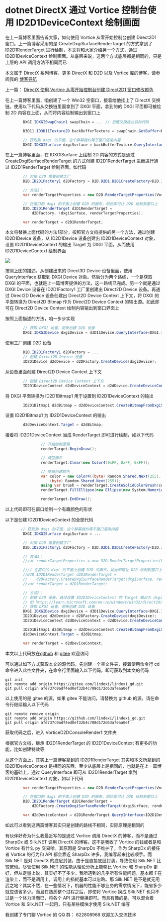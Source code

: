 # dotnet DirectX 通过 Vortice 控制台使用 ID2D1DeviceContext 绘制画面

在上一篇博客里面告诉大家，如何使用 Vortice 从零开始控制台创建 Direct2D1 窗口。上一篇博客采用的是 CreateDxgiSurfaceRenderTarget 的方式拿到了 ID2D1RenderTarget 进行绘制，本文将和大家介绍另一个方式，通过 ID2D1DeviceContext 绘制画面。从底层来说，这两个方式底层都是相同的，只是上层的 API 调用方法不相同而已

<!--more-->
<!-- CreateTime:2023/5/22 8:51:31 -->

<!-- 标签：C#,D2D,DirectX,Vortice,Direct2D, -->
<!-- 博客 -->
<!-- 发布 -->

本文属于 DirectX 系列博客，更多 DirectX 和 D2D 以及 Vortice 库的博客，请参阅我的 [博客导航](https://blog.lindexi.com/post/%E5%8D%9A%E5%AE%A2%E5%AF%BC%E8%88%AA.html )

上一篇： [DirectX 使用 Vortice 从零开始控制台创建 Direct2D1 窗口修改颜色](https://blog.lindexi.com/post/DirectX-%E4%BD%BF%E7%94%A8-Vortice-%E4%BB%8E%E9%9B%B6%E5%BC%80%E5%A7%8B%E6%8E%A7%E5%88%B6%E5%8F%B0%E5%88%9B%E5%BB%BA-Direct2D1-%E7%AA%97%E5%8F%A3%E4%BF%AE%E6%94%B9%E9%A2%9C%E8%89%B2.html )

在上一篇博客里面，咱创建了一个 Win32 空窗口，接着给他挂上了 DirectX 交换链。使用以下代码从交换链里面拿到了 DXGI 平面，拿到的的 DXGI 平面即可被绘制 2D 内容在上面，从而将内容绘制输出到窗口上

```csharp
        DXGI.IDXGISwapChain1 swapChain = ... // 忽略交换链之前的代码

        D3D11.ID3D11Texture2D backBufferTexture = swapChain.GetBuffer<D3D11.ID3D11Texture2D>(0);

        // 获取到 dxgi 的平面，这个屏幕就约等于窗口渲染内容
        DXGI.IDXGISurface dxgiSurface = backBufferTexture.QueryInterface<DXGI.IDXGISurface>();
```

在上一篇博客里面，在 IDXGISurface 上绘制 2D 内容的方式是通过 CreateDxgiSurfaceRenderTarget 的方式创建 ID2D1RenderTarget 进而进行通过 ID2D1RenderTarget 绘制界面，如代码

```csharp
        // 对接 D2D 需要创建工厂
        D2D.ID2D1Factory1 d2DFactory = D2D.D2D1.D2D1CreateFactory<D2D.ID2D1Factory1>();

        // 方法1：
        var renderTargetProperties = new D2D.RenderTargetProperties(Vortice.DCommon.PixelFormat.Premultiplied);

        // 在窗口的 dxgi 的平面上创建 D2D 的画布，如此即可让 D2D 绘制到窗口上
        D2D.ID2D1RenderTarget d2D1RenderTarget =
            d2DFactory. (dxgiSurface, renderTargetProperties);

        var renderTarget = d2D1RenderTarget;
```

本文将替换上面代码的方法1部分，按照官方文档提供的另一个方法，通过创建 ID2D1Device 设备，从 ID2D1Device 设备创建出 ID2D1DeviceContext 对象，设置 ID2D1DeviceContext 的输出 Target 为 DXGI 平面，从而使用 ID2D1DeviceContext 绘制界面

<!-- https://learn.microsoft.com/en-us/windows/win32/direct2d/images/devicecontextdiagram.png -->
![](http://cdn.lindexi.site/lindexi%2F2023521105422700.jpg)

按照上图的描述，从创建出来的 Direct3D Device 设备里面，使用 QueryInterface 获取到 DXGI Device 对象。然后分为两个路线，一个是获取 DXGI 的平面，也就是上一篇博客提供的方法，这一路线已完成。另一个就是通过 DXGI Device 设备在 ID2D1Factory1 工厂里创建出 Direct2D Device 设备。再通过 Direct2D Device 设备创建出 Direct2D Device Context 上下文，将 DXGI 的平面转换为 Direct2D Bitmap 作为 Direct2D Device Context 的输出源。如此即可在 Direct2D Device Context 绘制内容输出到窗口界面上

按照上面描述的方法，咱一步步实现

```csharp
        // 获取 DXGI 设备，用来创建 D2D 设备
        DXGI.IDXGIDevice dxgiDevice = d3D11Device.QueryInterface<DXGI.IDXGIDevice>();
```

使用工厂创建 D2D 设备

```csharp
        D2D.ID2D1Factory1 d2DFactory = ...
        // 创建 Direct2D Device 设备
        ID2D1Device d2dDevice = d2DFactory.CreateDevice(dxgiDevice);
```

从设备里面创建 Direct2D Device Context 上下文

```csharp
        // 创建 Direct2D Device Context 上下文
        ID2D1DeviceContext d2dDeviceContext = d2dDevice.CreateDeviceContext();
```

将 DXGI 平面转换为 ID2D1Bitmap1 用于设置到 ID2D1DeviceContext 的输出

```csharp
        ID2D1Bitmap1 d2dBitmap = d2dDeviceContext.CreateBitmapFromDxgiSurface(dxgiSurface);
```

设置 ID2D1Bitmap1 为 ID2D1DeviceContext 的输出

```csharp
        d2dDeviceContext.Target = d2dBitmap;
```

接着将 ID2D1DeviceContext 当成 RenderTarget 即可进行绘制，如以下代码

```csharp
                // 开始绘制逻辑
                renderTarget.BeginDraw();

                // 清空画布
                renderTarget.Clear(new Color4(0xFF, 0xFF, 0xFF));

                // 随意创建颜色
                var color = new Color4((byte) Random.Shared.Next(255), (byte) Random.Shared.Next(255),
                    (byte) Random.Shared.Next(255));
                using var brush = renderTarget.CreateSolidColorBrush(color);
                renderTarget.FillEllipse(new Ellipse(new System.Numerics.Vector2(200, 200), 100, 100), brush);

                renderTarget.EndDraw();
```

以上代码即可在窗口绘制一个有趣颜色的形状

以下是创建 ID2D1DeviceContext 的全部代码

```csharp
       // 获取到 dxgi 的平面，这个屏幕就约等于窗口渲染内容
        DXGI.IDXGISurface dxgiSurface = ...

        // 对接 D2D 需要创建工厂
        D2D.ID2D1Factory1 d2DFactory = D2D.D2D1.D2D1CreateFactory<D2D.ID2D1Factory1>();

        // 方法1：
        //var renderTargetProperties = new D2D.RenderTargetProperties(PixelFormat.Premultiplied);

        //// 在窗口的 dxgi 的平面上创建 D2D 的画布，如此即可让 D2D 绘制到窗口上
        //D2D.ID2D1RenderTarget d2D1RenderTarget =
        //    d2DFactory.CreateDxgiSurfaceRenderTarget(dxgiSurface, renderTargetProperties);
        //var renderTarget = d2D1RenderTarget;

        // 方法2：
        // 创建 D2D 设备，通过设置 ID2D1DeviceContext 的 Target 输出为 dxgiSurface 从而让 ID2D1DeviceContext 渲染内容渲染到窗口上
        // 如 https://learn.microsoft.com/en-us/windows/win32/direct2d/images/devicecontextdiagram.png 图
        // 获取 DXGI 设备，用来创建 D2D 设备
        DXGI.IDXGIDevice dxgiDevice = d3D11Device.QueryInterface<DXGI.IDXGIDevice>();
        ID2D1Device d2dDevice = d2DFactory.CreateDevice(dxgiDevice);
        ID2D1DeviceContext d2dDeviceContext = d2dDevice.CreateDeviceContext();

        ID2D1Bitmap1 d2dBitmap = d2dDeviceContext.CreateBitmapFromDxgiSurface(dxgiSurface);
        d2dDeviceContext.Target = d2dBitmap;

        var renderTarget = d2dDeviceContext;
```

本文以上代码放在[github](https://github.com/lindexi/lindexi_gd/tree/afe737c0adf4ed0ef32b4c708d172d63afeaa0ef/VorticeD2DConsoleRender1) 和 [gitee](https://gitee.com/lindexi/lindexi_gd/tree/afe737c0adf4ed0ef32b4c708d172d63afeaa0ef/VorticeD2DConsoleRender1) 欢迎访问

可以通过如下方式获取本文的源代码，先创建一个空文件夹，接着使用命令行 cd 命令进入此空文件夹，在命令行里面输入以下代码，即可获取到本文的代码

```
git init
git remote add origin https://gitee.com/lindexi/lindexi_gd.git
git pull origin afe737c0adf4ed0ef32b4c708d172d63afeaa0ef
```

以上使用的是 gitee 的源，如果 gitee 不能访问，请替换为 github 的源。请在命令行继续输入以下代码

```
git remote remove origin
git remote add origin https://github.com/lindexi/lindexi_gd.git
git pull origin afe737c0adf4ed0ef32b4c708d172d63afeaa0ef
```

获取代码之后，进入 VorticeD2DConsoleRender1 文件夹

根据官方文档，继承 ID2D1RenderTarget 的 ID2D1DeviceContext 有更多的功能，比如创建特效等

从这个方面上，其实上一篇博客拿到的 ID2D1RenderTarget 其实和本文所拿到的 ID2D1DeviceContext 是相同的东西，至少从底层上是相同的，也就是在上一篇博客的基础上，通过 QueryInterface 即可从 ID2D1RenderTarget 拿到 ID2D1DeviceContext 对象，如以下代码

```csharp
        var renderTargetProperties = new D2D.RenderTargetProperties(Vortice.DCommon.PixelFormat.Premultiplied);

        // 在窗口的 dxgi 的平面上创建 D2D 的画布，如此即可让 D2D 绘制到窗口上
        D2D.ID2D1RenderTarget d2D1RenderTarget =
            d2DFactory.CreateDxgiSurfaceRenderTarget(dxgiSurface, renderTargetProperties);

        var d2dDeviceContext = d2D1RenderTarget.QueryInterface<ID2D1DeviceContext>();
```

如此可以看到这两篇博客其实只是创建的路线不相同，实际原理是相同的

有伙伴好奇为什么我最近写的是通过 Vortice 调用 DirectX 的博客，而不是通过 SharpDx 或 Silk.NET 调用 DirectX 的博客。这不是我收了 Vortice 的钱或者是和 Vortice 有什么 py 交易哈。其原因是 SharpDx 不维护了，作为 SharpDx 的接任者 Vortice 的行为和 API 都会靠近 SharpDx 许多，我编写起来比较顺手。而 Silk.NET 是对 DirectX 的底层封装，由于是直接底层封装，导致使用 Silk.NET 比较繁琐。尽管使用 Silk.NET 的性能从理论分析上能够比 Vortice 和 SharpDx 更好，但从定量上说，其实好不了多少。我所遇到的几乎所有性能问题，基本都卡在渲染上，而不是调用上，调用上的损耗基本可以忽略。那 Silk.NET 是不是就无用武之地？其实不然，在一些情况下，机器的性能不够业务的需求情况下，能省多少就应该省多少。而且在熟悉整个过程之后，即使将 Vortice 换成 Silk.NET 也只不过是一个体力活而已，将各个 API 进行替换即可。而且有趣的是，可以混合着 Vortice 和 Silk.NET 一起用，只有某些模块才使用 Silk.NET 编写

我创建了专门聊 Vortice 的 QQ 群： 622808968 欢迎加入交流技术